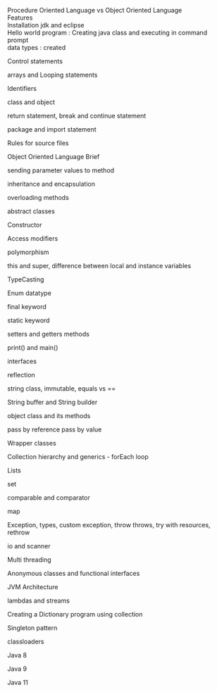 
Procedure Oriented Language vs Object Oriented Language  
Features  
Installation jdk and eclipse  
Hello world program : Creating java class and executing in command prompt  
data types : created  

Control statements  

arrays and  Looping statements  

Identifiers  

class and object  

return statement, break and continue statement   

package and import statement  

Rules for source files  
  
Object Oriented Language Brief  

sending parameter values to method  

inheritance and encapsulation  

overloading methods  

abstract classes  

Constructor  

Access modifiers  

polymorphism  

this and super, difference between local and instance variables  

TypeCasting  

Enum datatype    

final keyword  

static keyword  

setters and getters methods  

print() and main()  

interfaces  

reflection  

string class, immutable, equals vs ==  

String buffer and String builder  

object class and its methods  

pass by reference pass by value  

Wrapper classes  
  
Collection hierarchy and generics - forEach loop   

Lists  

set  

comparable and comparator  

map  

Exception, types, custom exception, throw throws, try with resources, rethrow  

io and scanner  

Multi threading  

Anonymous classes and functional interfaces  

JVM Architecture  

lambdas and streams  

Creating a Dictionary program using collection  

Singleton pattern  
 
classloaders  

Java 8  

Java 9  

Java 11  

